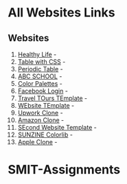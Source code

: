 # All Websites Links

## Websites

1. [Healthy Life](https://healthy-life-199112.netlify.app/) -  
2. [Table with CSS](https://table-with-css-199112.netlify.app/) - 
3. [Periodic Table](https://www.example7.com) - 
4. [ABC SCHOOL](https://abc-school.netlify.app/) -  
5. [Color Palettes](https://color-palettes-199112.netlify.app/) - 
6. [Facebook Login](https://facebook-clone-199112.netlify.app/) - 
7. [Travel TOurs TEmplate](https://travel-tours-199112.netlify.app/) -  
8. [WEbsite TEmplate](https://website-template-199112.netlify.app/) -  
9. [Upwork Clone](https://upwork-clone-199112.netlify.app/) -  
10. [Amazon Clone](https://amazon-clone-199112.netlify.app/) -  
11. [SEcond Website Template](https://second-website-template-199112.netlify.app/) -  
12. [SUNZINE Colorlib](https://sunzine-199112.netlify.app/) - 
12. [Apple Clone](https://apple-clone-199112.netlify.app/) -  
# SMIT-Assignments
